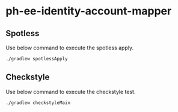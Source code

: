 # ph-ee-identity-account-mapper

## Spotless
Use below command to execute the spotless apply.
```shell
./gradlew spotlessApply
```

## Checkstyle
Use below command to execute the checkstyle test.
```shell
./gradlew checkstyleMain
```

